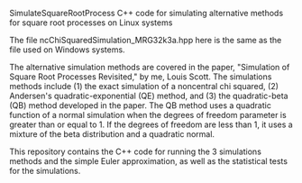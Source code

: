 SimulateSquareRootProcess
C++ code for simulating alternative methods for square root processes on Linux systems

The file ncChiSquaredSimulation_MRG32k3a.hpp here is the same as the file used on Windows systems.

The alternative simulation methods are covered in the paper, "Simulation of Square Root Processes Revisited," by me, Louis Scott. The simulations methods include (1) the exact simulation of a noncentral chi squared, (2) Andersen's quadratic-exponential (QE) method, and (3) the quadratic-beta (QB) method developed in the paper. The QB method uses a quadratic function of a normal simulation when the degrees of freedom parameter is greater than or equal to 1. If the degrees of freedom are less than 1, it uses a mixture of the beta distribution and a quadratic normal.

This repository contains the C++ code for running the 3 simulations methods and the simple Euler approximation, as well as the statistical tests for the simulations.
